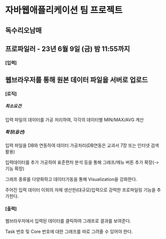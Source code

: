 # 자바웹애플리케이션 팀 프로젝트
독수리오남매
---

## 프로파일러 - 23년 6월 9일 (금) 밤 11:55까지

#### [입력] 
웹브라우저를 통해 원본 데이터 파일을 서버로 업로드
---
#### [로직] 
##### 최소요건

입력 파일의 데이터를 가공 처리하여, 각각의 데이터별 MIN/MAX/AVG 계산

##### 확장(옵션)

입력 파일을 DB와 연동하여 데이터 가공처리(DB연동은 교과서 7장 또는 인터넷 검색 활용)


입력데이터를 추가 가공하여 표준편차 분석 등을 통해 그래프/메뉴 버튼 추가 확장(-> 기능 확장)

그래프 종류를 다양화하고 데이터가동을 통해 Visualization을 강화한다.

주어진 입력 데이터 이외의 자체 생산한(대규모)입력으로 강력한 프로파일링 기능을 추가한다.


#### [출력] 
웹브라우저에서 입력된 데이터를 클릭하여 그래프로 결과를 보여준다.

Task 번호 및 Core 번호에 대한 그래프를 따로 그려줄 수 있어야 한다.
